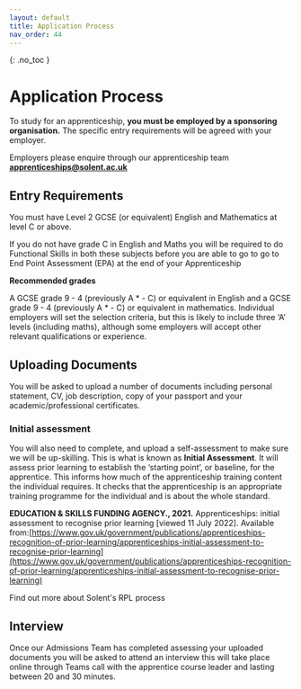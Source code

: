 ```yaml
---
layout: default
title: Application Process
nav_order: 44
---
```


{: .no_toc }

# Application Process

To study for an apprenticeship, **you must be employed by a sponsoring organisation.** The specific entry requirements will be agreed with your employer. 

Employers please enquire through our apprenticeship team **apprenticeships@solent.ac.uk**

## Entry Requirements

You must have Level 2 GCSE (or equivalent) English and Mathematics at level C or above.

If you do not have grade C in English and Maths you will be required to do Functional Skills in both these subjects before you are able to go to go to End Point Assessment (EPA) at the end of your Apprenticeship

**Recommended grades**

A GCSE grade 9 - 4 (previously A * - C) or equivalent in English and a GCSE grade 9 - 4 (previously A * - C) or equivalent in mathematics.
Individual employers will set the selection criteria, but this is likely to include three ‘A’ levels (including maths), although some employers will accept other relevant qualifications or experience.

## Uploading Documents

You will be asked to upload a number of documents including personal statement, CV, job description, copy of your passport and your academic/professional certificates.

### Initial assessment
You will also need to complete, and upload a self-assessment to make sure we will be up-skilling. This is what is known as **Initial Assessment**. It will assess prior learning to establish the ‘starting point’, or baseline, for the apprentice. This informs how much of the apprenticeship training content the individual requires. It checks that the apprenticeship is an appropriate training programme for the individual and is about the whole standard.

**EDUCATION & SKILLS FUNDING AGENCY., 2021.** Apprenticeships: initial assessment to recognise prior learning [viewed 11 July 2022]. Available from:[https://www.gov.uk/government/publications/apprenticeships-recognition-of-prior-learning/apprenticeships-initial-assessment-to-recognise-prior-learning](https://www.gov.uk/government/publications/apprenticeships-recognition-of-prior-learning/apprenticeships-initial-assessment-to-recognise-prior-learning)

Find out more about Solent's RPL process


## Interview

Once our Admissions Team has completed assessing your uploaded documents you will be asked to attend an interview this will take place online through Teams call with the apprentice course leader and lasting between 20 and 30 minutes.


